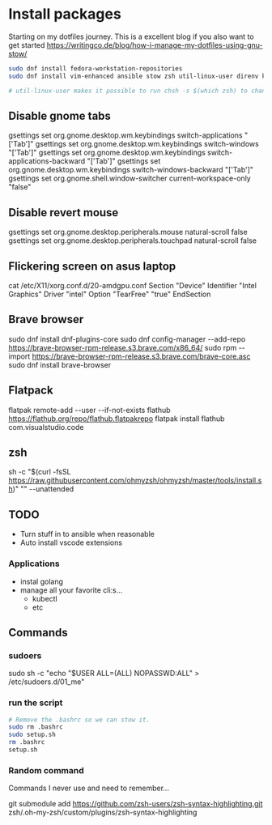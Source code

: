 # Install packages

Starting on my dotfiles journey.
This is a excellent blog if you also want to get started
https://writingco.de/blog/how-i-manage-my-dotfiles-using-gnu-stow/

```bash
sudo dnf install fedora-workstation-repositories
sudo dnf install vim-enhanced ansible stow zsh util-linux-user direnv kubernetes-client

# util-linux-user makes it possible to run chsh -s $(which zsh) to change default shell to zsh
```

## Disable gnome tabs
gsettings set org.gnome.desktop.wm.keybindings switch-applications "['<Super>Tab']"
gsettings set org.gnome.desktop.wm.keybindings switch-windows "['<Alt>Tab']"
gsettings set org.gnome.desktop.wm.keybindings switch-applications-backward "['<Shift><Super>Tab']"
gsettings set org.gnome.desktop.wm.keybindings switch-windows-backward "['<Shift><Alt>Tab']"
gsettings set org.gnome.shell.window-switcher current-workspace-only "false"

## Disable revert mouse
gsettings set org.gnome.desktop.peripherals.mouse natural-scroll false
gsettings set org.gnome.desktop.peripherals.touchpad natural-scroll false

## Flickering screen on asus laptop
cat /etc/X11/xorg.conf.d/20-amdgpu.conf 
Section "Device"
     Identifier "Intel Graphics"
     Driver "intel"
     Option "TearFree" "true"
EndSection

## Brave browser
sudo dnf install dnf-plugins-core
sudo dnf config-manager --add-repo https://brave-browser-rpm-release.s3.brave.com/x86_64/
sudo rpm --import https://brave-browser-rpm-release.s3.brave.com/brave-core.asc
sudo dnf install brave-browser

## Flatpack
flatpak remote-add --user --if-not-exists flathub https://flathub.org/repo/flathub.flatpakrepo
flatpak install flathub com.visualstudio.code

## zsh

sh -c "$(curl -fsSL https://raw.githubusercontent.com/ohmyzsh/ohmyzsh/master/tools/install.sh)" "" --unattended


## TODO

- Turn stuff in to ansible when reasonable
- Auto install vscode extensions

### Applications 

- instal golang
- manage all your favorite cli:s...
  - kubectl
  - etc

## Commands

### sudoers

sudo sh -c "echo \"$USER ALL=(ALL) NOPASSWD:ALL\" > /etc/sudoers.d/01_me"

### run the script

```bash
# Remove the .bashrc so we can stow it.
sudo rm .bashrc
sudo setup.sh
rm .bashrc
setup.sh
```

### Random command

Commands I never use and need to remember...

git submodule add https://github.com/zsh-users/zsh-syntax-highlighting.git zsh/.oh-my-zsh/custom/plugins/zsh-syntax-highlighting
